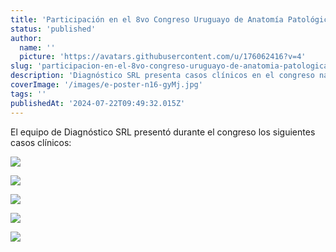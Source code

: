 ```yaml
---
title: 'Participación en el 8vo Congreso Uruguayo de Anatomía Patológica'
status: 'published'
author:
  name: ''
  picture: 'https://avatars.githubusercontent.com/u/176062416?v=4'
slug: 'participacion-en-el-8vo-congreso-uruguayo-de-anatomia-patologica'
description: 'Diagnóstico SRL presenta casos clínicos en el congreso nacional de Anatomía Patológica.'
coverImage: '/images/e-poster-n16-gyMj.jpg'
tags: ''
publishedAt: '2024-07-22T09:49:32.015Z'
---
```


El equipo de Diagnóstico SRL presentó durante el congreso los siguientes casos clínicos:

![](/images/e-poster-n16-M1OT.jpg)

![](/images/e-poster_22-MzOD.jpg)

![](/images/e-poster_mariana-t-E5OD.jpg)

![](/images/eposter_poster-nmq-Y3Nj.jpg)

![](/images/eposter_congreso-gxOT.jpg)
